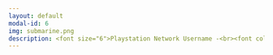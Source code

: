 ```yaml
---
layout: default
modal-id: 6
img: submarine.png
description: <font size="6">Playstation Network Username -<br><font color="#FFAEC9">NeenBean16</font><br><br><p><a href="https://psnprofiles.com/NeenBean16"><font color="#0000ff">Link to Player Stats<br>on PSNProfiles.com</font></a><br><br></font><font size = "6">Favorite Platinum Achievements -</font><br><br><img src="https://raw.githubusercontent.com/janine-bower/janine-bower.github.io/master/img/Gamer%20shizz.jpg"><br>"Fastest" Platinums<br><img src="https://raw.githubusercontent.com/janine-bower/janine-bower.github.io/master/img/Fast%20plats.jpg"><br>Other Personal Faves<img src="https://raw.githubusercontent.com/janine-bower/janine-bower.github.io/master/img/Fast%20plats.jpg">
---
```

